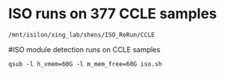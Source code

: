 # ISO runs on 377 CCLE samples

    /mnt/isilon/xing_lab/shens/ISO_ReRun/CCLE

#ISO module detection runs on CCLE samples

    qsub -l h_vmem=60G -l m_mem_free=60G iso.sh
    
